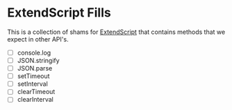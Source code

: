 # ExtendScript Fills
This is a collection of shams for [ExtendScript](https://en.wikipedia.org/wiki/ExtendScript) that contains methods that we expect in other API's.

  - [ ] console.log
  - [ ] JSON.stringify
  - [ ] JSON.parse
  - [ ] setTimeout
  - [ ] setInterval
  - [ ] clearTimeout
  - [ ] clearInterval